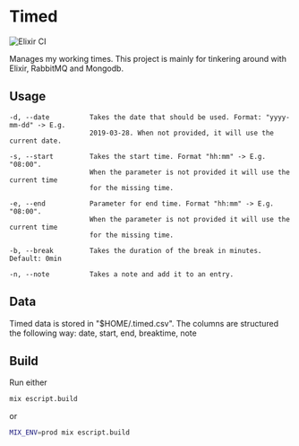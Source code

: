 # Timed

![Elixir CI](https://github.com/corka149/timed/workflows/Elixir%20CI/badge.svg)

Manages my working times. This project is mainly for tinkering around with Elixir, RabbitMQ and Mongodb.

## Usage
```
-d, --date          Takes the date that should be used. Format: "yyyy-mm-dd" -> E.g.
                    2019-03-28. When not provided, it will use the current date.

-s, --start         Takes the start time. Format "hh:mm" -> E.g. "08:00".
                    When the parameter is not provided it will use the current time 
                    for the missing time.

-e, --end           Parameter for end time. Format "hh:mm" -> E.g. "08:00".
                    When the parameter is not provided it will use the current time 
                    for the missing time.

-b, --break         Takes the duration of the break in minutes. Default: 0min

-n, --note          Takes a note and add it to an entry.

```

## Data
Timed data is stored in "$HOME/.timed.csv". The columns are structured the following way:
date, start, end, breaktime, note

## Build

Run either
```bash
mix escript.build
```

or
```bash
MIX_ENV=prod mix escript.build
```
